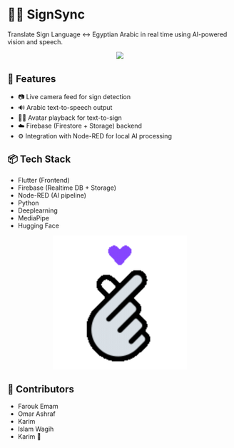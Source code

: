 # 🧏‍♂️ SignSync

Translate Sign Language ↔ Egyptian Arabic in real time using AI-powered vision and speech.

<p align="center">
  <img src=".assets/brif.gif" width="1000"/>
</p>

## 🚀 Features
- 📷 Live camera feed for sign detection
- 🔊 Arabic text-to-speech output
- 🧑‍🎤 Avatar playback for text-to-sign
- ☁️ Firebase (Firestore + Storage) backend
- ⚙️ Integration with Node-RED for local AI processing

## 📦 Tech Stack
- Flutter (Frontend)
- Firebase (Realtime DB + Storage)
- Node-RED (AI pipeline)
- Python
- Deeplearning
- MediaPipe
- Hugging Face

<p align="center">
  <img src=".assets/demo.gif" width="300"/>
</p>

## 👥 Contributors
- Farouk Emam
- Omar Ashraf 
- Karim
- Islam Wagih 
- Karim 👀

